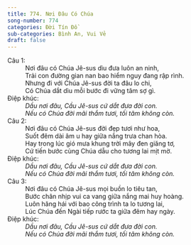 ```yaml
---
title: 774. Nơi Đâu Có Chúa
song-number: 774
categories: Đời Tín Đồ
sub-categories: Bình An, Vui Vẻ
draft: false
---
```

<dl><dt>Câu 1:</dt><dd data-verse="1">Nơi đâu có Chúa Jê-sus dìu đưa luôn an ninh, <br/>Trải con đường gian nan bao hiểm nguy đang rập rình. <br/>Nhưng đi với Chúa Jê-sus đời ta đâu lo chi, <br/>Có Chúa dắt dìu mỗi bước đi vững tâm sợ gì. </dd><dt>Điệp khúc:</dt><dd data-chorus="1"><em>Dầu nơi đâu, Cầu Jê-sus cứ dắt đưa đời con. <br/>Nếu có Chúa đời mãi thắm tươi, tối tăm không còn. </em></dd><dt>Câu 2:</dt><dd data-verse="2">Nơi đâu có Chúa Jê-sus đời đẹp tươi như hoa, <br/>Suốt đêm dài âm u hay giữa nắng trưa chan hòa. <br/>Hay trong lúc gió mưa khung trời mây đen giăng tơ, <br/>Cứ tiến bước cùng Chúa dẫu cho tương lai mịt mờ. </dd><dt>Điệp khúc:</dt><dd data-chorus="1"><em>Dầu nơi đâu, Cầu Jê-sus cứ dắt đưa đời con. <br/>Nếu có Chúa đời mãi thắm tươi, tối tăm không còn. </em></dd><dt>Câu 3:</dt><dd data-verse="3">Nơi đâu có Chúa Jê-sus mọi buồn lo tiêu tan, <br/>Bước chân nhịp vui ca vang giữa nắng mai huy hoàng. <br/>Luôn hăng hái với bao công trình ta lo tương lai, <br/>Lúc Chúa đến Ngài tiếp rước ta giữa đêm hay ngày. </dd><dt>Điệp khúc:</dt><dd data-chorus="1"><em>Dầu nơi đâu, Cầu Jê-sus cứ dắt đưa đời con. <br/>Nếu có Chúa đời mãi thắm tươi, tối tăm không còn. </em></dd></dl>